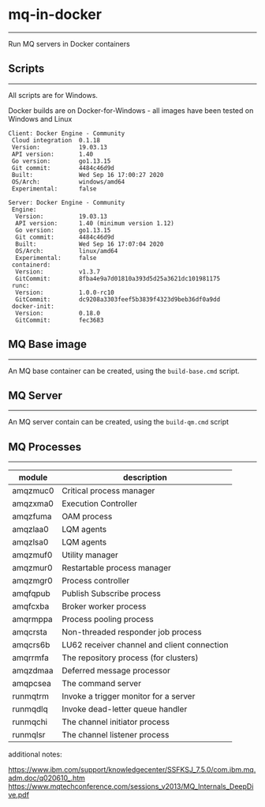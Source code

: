 # mq-in-docker
--------------

Run MQ servers in Docker containers

## Scripts
----------------

All scripts are for Windows.

Docker builds are on Docker-for-Windows - all images have been tested on Windows and Linux

```
Client: Docker Engine - Community
 Cloud integration  0.1.18
 Version:           19.03.13
 API version:       1.40
 Go version:        go1.13.15
 Git commit:        4484c46d9d
 Built:             Wed Sep 16 17:00:27 2020
 OS/Arch:           windows/amd64
 Experimental:      false

Server: Docker Engine - Community
 Engine:
  Version:          19.03.13
  API version:      1.40 (minimum version 1.12)
  Go version:       go1.13.15
  Git commit:       4484c46d9d
  Built:            Wed Sep 16 17:07:04 2020
  OS/Arch:          linux/amd64
  Experimental:     false
 containerd:
  Version:          v1.3.7
  GitCommit:        8fba4e9a7d01810a393d5d25a3621dc101981175
 runc:
  Version:          1.0.0-rc10
  GitCommit:        dc9208a3303feef5b3839f4323d9beb36df0a9dd
 docker-init:
  Version:          0.18.0
  GitCommit:        fec3683
```

## MQ Base image
-----------------

An MQ base container can be created, using the `build-base.cmd` script.

## MQ Server
------------

An MQ server contain can be created, using the `build-qm.cmd` script

## MQ Processes
----------------

module | description
-------| ------------
amqzmuc0 | Critical process manager
amqzxma0 | Execution Controller
amqzfuma | OAM process
amqzlaa0 | LQM agents
amqzlsa0 | LQM agents
amqzmuf0 | Utility manager
amqzmur0 | Restartable process manager
amqzmgr0 | Process controller
amqfqpub | Publish Subscribe process
amqfcxba | Broker worker process
amqrmppa | Process pooling process
amqcrsta | Non-threaded responder job process
amqcrs6b | LU62 receiver channel and client connection
amqrrmfa | The repository process (for clusters)
amqzdmaa | Deferred message processor
amqpcsea | The command server
runmqtrm | Invoke a trigger monitor for a server
runmqdlq | Invoke dead-letter queue handler
runmqchi | The channel initiator process
runmqlsr | The channel listener process

additional notes:

https://www.ibm.com/support/knowledgecenter/SSFKSJ_7.5.0/com.ibm.mq.adm.doc/q020610_.htm
https://www.mqtechconference.com/sessions_v2013/MQ_Internals_DeepDive.pdf

